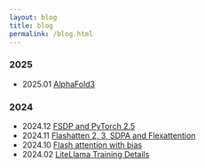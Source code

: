 ```yaml
---
layout: blog
title: blog
permalink: /blog.html
---
```


<!-- ## Blog -->

### 2025
- 2025.01   [AlphaFold3](/blog_5_af3)

### 2024
- 2024.12 [FSDP and PyTorch 2.5](/blog_4_torchfsdp)
- 2024.11 [Flashatten 2, 3, SDPA and Flexattention](/blog_3_flashtention)
- 2024.10 [Flash attention with bias](/blog_2_flashattnbias)
- 2024.02 [LiteLlama Training Details](/blog_1_litellama)